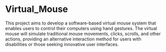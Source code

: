 # Virtual_Mouse
This project aims to develop a software-based virtual mouse system that enables users to control their computers using hand gestures. The virtual mouse will simulate traditional mouse movements, clicks, scrolls, and other actions, providing an alternative interaction method for users with disabilities or those seeking innovative user interfaces. 
